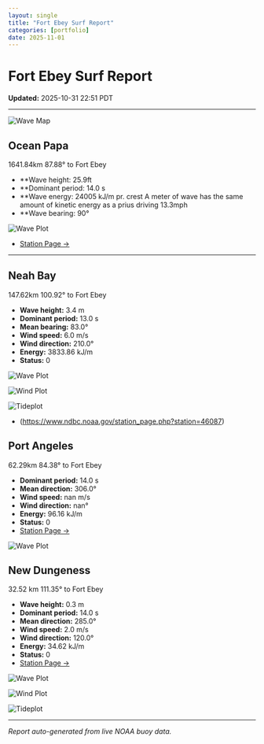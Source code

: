 ```yaml
---
layout: single
title: "Fort Ebey Surf Report"
categories: [portfolio]
date: 2025-11-01
---
```


# Fort Ebey Surf Report
**Updated:** 2025-10-31 22:51 PDT

---
![Wave Map](/plots/maps/pacific.png)

## Ocean Papa 
1641.84km 87.88° to Fort Ebey
- **Wave height: 25.9ft
- **Dominant period: 14.0 s
- **Wave energy: 24005 kJ/m pr. crest
A meter of wave has the same amount of kinetic energy as a prius driving 13.3mph
- **Wave bearing: 90°

![Wave Plot](/plots/waves/Ocean_Papa.png) 

- [Station Page →](https://www.ndbc.noaa.gov/station_page.php?station=46246)
---

## Neah Bay 
147.62km 100.92° to Fort Ebey

- **Wave height:** 3.4 m  
- **Dominant period:** 13.0 s  
- **Mean bearing:** 83.0°  
- **Wind speed:** 6.0 m/s  
- **Wind direction:** 210.0°  
- **Energy:** 3833.86 kJ/m 
- **Status:** 0  

![Wave Plot](/plots/waves/Neah_Bay.png)

![Wind Plot](/plots/wind/Neah_Bay.png) 

![Tideplot](/plots/tidecurrent/Neah_Bay.png) 

- (https://www.ndbc.noaa.gov/station_page.php?station=46087)



## Port Angeles 
62.29km 84.38° to Fort Ebey 
- **Dominant period:** 14.0 s  
- **Mean direction:** 306.0°  
- **Wind speed:** nan m/s  
- **Wind direction:** nan°  
- **Energy:** 96.16 kJ/m  
- **Status:** 0  
- [Station Page →](https://www.ndbc.noaa.gov/station_page.php?station=46267)

![Wave Plot](/plots/waves/Port_Angelis.png)



## New Dungeness 
32.52 km 111.35° to Fort Ebey 

- **Wave height:** 0.3 m  
- **Dominant period:** 14.0 s  
- **Mean direction:** 285.0°  
- **Wind speed:** 2.0 m/s  
- **Wind direction:** 120.0°  
- **Energy:** 34.62 kJ/m  
- **Status:** 0  
- [Station Page →](https://www.ndbc.noaa.gov/station_page.php?station=46088)

![Wave Plot](/plots/waves/New_Dungeness.png)

![Wind Plot](/plots/wind/New_Dungeness.png)

![Tideplot](/plots/tidecurrent/New_Dungeness.png)

---


*Report auto-generated from live NOAA buoy data.*
